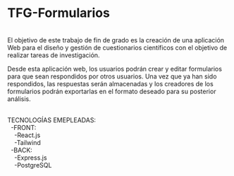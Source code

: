 # TFG-Formularios
<br>
El objetivo de este trabajo de fin de grado es la creación de una aplicación Web para el diseño y gestión de cuestionarios científicos con el objetivo de realizar tareas de investigación.<br>

Desde esta aplicación web, los usuarios podrán crear y editar formularios para que sean respondidos por otros usuarios. Una vez que ya han sido respondidos, las respuestas serán almacenadas y los creadores de los formularios podrán exportarlas en el formato deseado para su posterior análisis.<br>

<br>
TECNOLOGÍAS EMEPLEADAS:<br>
 &nbsp; -FRONT:<br>
 &nbsp;&nbsp;&nbsp;   -React.js<br>
 &nbsp;&nbsp;&nbsp;   -Tailwind<br>
 &nbsp; -BACK:<br>
  &nbsp;&nbsp;&nbsp;  -Express.js<br>
  &nbsp;&nbsp;&nbsp;  -PostgreSQL<br>
    
